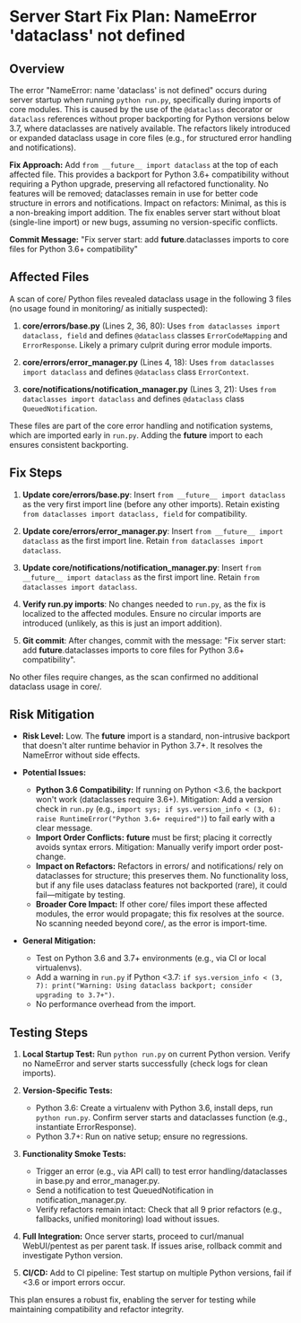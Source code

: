 # Server Start Fix Plan: NameError 'dataclass' not defined

## Overview

The error "NameError: name 'dataclass' is not defined" occurs during server startup when running `python run.py`, specifically during imports of core modules. This is caused by the use of the `@dataclass` decorator or `dataclass` references without proper backporting for Python versions below 3.7, where dataclasses are natively available. The refactors likely introduced or expanded dataclass usage in core files (e.g., for structured error handling and notifications).

**Fix Approach:** Add `from __future__ import dataclass` at the top of each affected file. This provides a backport for Python 3.6+ compatibility without requiring a Python upgrade, preserving all refactored functionality. No features will be removed; dataclasses remain in use for better code structure in errors and notifications. Impact on refactors: Minimal, as this is a non-breaking import addition. The fix enables server start without bloat (single-line import) or new bugs, assuming no version-specific conflicts.

**Commit Message:** "Fix server start: add __future__.dataclasses imports to core files for Python 3.6+ compatibility"

## Affected Files

A scan of core/ Python files revealed dataclass usage in the following 3 files (no usage found in monitoring/ as initially suspected):

1. **core/errors/base.py** (Lines 2, 36, 80): Uses `from dataclasses import dataclass, field` and defines `@dataclass` classes `ErrorCodeMapping` and `ErrorResponse`. Likely a primary culprit during error module imports.

2. **core/errors/error_manager.py** (Lines 4, 18): Uses `from dataclasses import dataclass` and defines `@dataclass` class `ErrorContext`.

3. **core/notifications/notification_manager.py** (Lines 3, 21): Uses `from dataclasses import dataclass` and defines `@dataclass` class `QueuedNotification`.

These files are part of the core error handling and notification systems, which are imported early in `run.py`. Adding the __future__ import to each ensures consistent backporting.

## Fix Steps

1. **Update core/errors/base.py**: Insert `from __future__ import dataclass` as the very first import line (before any other imports). Retain existing `from dataclasses import dataclass, field` for compatibility.

2. **Update core/errors/error_manager.py**: Insert `from __future__ import dataclass` as the first import line. Retain `from dataclasses import dataclass`.

3. **Update core/notifications/notification_manager.py**: Insert `from __future__ import dataclass` as the first import line. Retain `from dataclasses import dataclass`.

4. **Verify run.py imports**: No changes needed to `run.py`, as the fix is localized to the affected modules. Ensure no circular imports are introduced (unlikely, as this is just an import addition).

5. **Git commit**: After changes, commit with the message: "Fix server start: add __future__.dataclasses imports to core files for Python 3.6+ compatibility".

No other files require changes, as the scan confirmed no additional dataclass usage in core/.

## Risk Mitigation

- **Risk Level:** Low. The __future__ import is a standard, non-intrusive backport that doesn't alter runtime behavior in Python 3.7+. It resolves the NameError without side effects.

- **Potential Issues:**
  - **Python 3.6 Compatibility:** If running on Python <3.6, the backport won't work (dataclasses require 3.6+). Mitigation: Add a version check in `run.py` (e.g., `import sys; if sys.version_info < (3, 6): raise RuntimeError("Python 3.6+ required")`) to fail early with a clear message.
  - **Import Order Conflicts:** __future__ must be first; placing it correctly avoids syntax errors. Mitigation: Manually verify import order post-change.
  - **Impact on Refactors:** Refactors in errors/ and notifications/ rely on dataclasses for structure; this preserves them. No functionality loss, but if any file uses dataclass features not backported (rare), it could fail—mitigate by testing.
  - **Broader Core Impact:** If other core/ files import these affected modules, the error would propagate; this fix resolves at the source. No scanning needed beyond core/, as the error is import-time.

- **General Mitigation:** 
  - Test on Python 3.6 and 3.7+ environments (e.g., via CI or local virtualenvs).
  - Add a warning in `run.py` if Python <3.7: `if sys.version_info < (3, 7): print("Warning: Using dataclass backport; consider upgrading to 3.7+")`.
  - No performance overhead from the import.

## Testing Steps

1. **Local Startup Test:** Run `python run.py` on current Python version. Verify no NameError and server starts successfully (check logs for clean imports).

2. **Version-Specific Tests:**
   - Python 3.6: Create a virtualenv with Python 3.6, install deps, run `python run.py`. Confirm server starts and dataclasses function (e.g., instantiate ErrorResponse).
   - Python 3.7+: Run on native setup; ensure no regressions.

3. **Functionality Smoke Tests:**
   - Trigger an error (e.g., via API call) to test error handling/dataclasses in base.py and error_manager.py.
   - Send a notification to test QueuedNotification in notification_manager.py.
   - Verify refactors remain intact: Check that all 9 prior refactors (e.g., fallbacks, unified monitoring) load without issues.

4. **Full Integration:** Once server starts, proceed to curl/manual WebUI/pentest as per parent task. If issues arise, rollback commit and investigate Python version.

5. **CI/CD:** Add to CI pipeline: Test startup on multiple Python versions, fail if <3.6 or import errors occur.

This plan ensures a robust fix, enabling the server for testing while maintaining compatibility and refactor integrity.